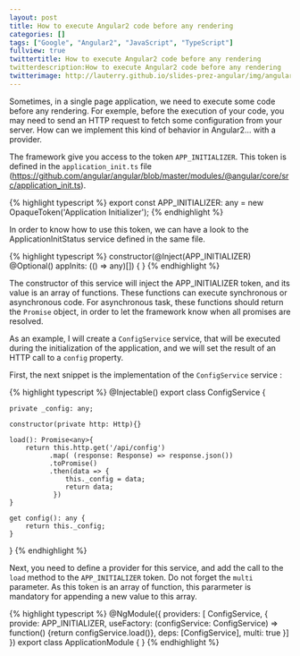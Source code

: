 ```yaml
---
layout: post
title: How to execute Angular2 code before any rendering
categories: []
tags: ["Google", "Angular2", "JavaScript", "TypeScript"]
fullview: true
twittertitle: How to execute Angular2 code before any rendering
twitterdescription:How to execute Angular2 code before any rendering
twitterimage: http://lauterry.github.io/slides-prez-angular/img/angularjs.png
---
```


Sometimes, in a single page application, we need to execute some code
before any rendering. For exemple, before the execution of your code, 
you may need to send an HTTP request to fetch some configuration from 
your server. How can we implement this kind of behavior in Angular2... with a provider. 

The framework give you access to the token `APP_INITIALIZER`. This token is 
defined in the `application_init.ts` file (https://github.com/angular/angular/blob/master/modules/@angular/core/src/application_init.ts).

{% highlight typescript %}
export const APP_INITIALIZER: any = new OpaqueToken('Application Initializer');
{% endhighlight %}

In order to know how to use this token, we can have a look to the ApplicationInitStatus
service defined in the same file. 

{% highlight typescript %}
constructor(@Inject(APP_INITIALIZER) @Optional() appInits: (() => any)[]) {
}
{% endhighlight %}

The constructor of this service will inject the APP_INITIALIZER token, and its
value is an array of functions. These functions can execute synchronous or asynchronous
code. For asynchronous task, these functions should return the `Promise` object, in order
to let the framework know when all promises are resolved. 

As an example, I will create a `ConfigService` service, that will be executed during
the initialization of the application, and we will set the result of an HTTP call to a 
`config` property. 

First, the next snippet is the implementation of the `ConfigService` service : 

{% highlight typescript %}
@Injectable()
export class ConfigService {

    private _config: any;

    constructor(private http: Http){}

    load(): Promise<any>{
        return this.http.get('/api/config')
              .map( (response: Response) => response.json())
              .toPromise()
              .then(data => {
                  this._config = data;
                  return data;
               })
    }
    
    get config(): any {
        return this._config;
    }
}
{% endhighlight %}


Next, you need to define a provider for this service, and add the call to the `load` method to the `APP_INITIALIZER` token. Do not 
forget the `multi` parameter. As this token is an array of function, this pararmeter is mandatory for appending a new value to this
array. 

{% highlight typescript %}
@NgModule({
  providers: [
    ConfigService,
    {
      provide: APP_INITIALIZER,
      useFactory: (configService: ConfigService) => function() {return configService.load()},
      deps: [ConfigService],
      multi: true
    }]
})
export class ApplicationModule { }
{% endhighlight %}

